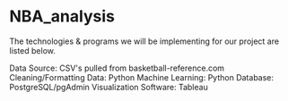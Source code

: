 # NBA_analysis
The technologies & programs we will be implementing for our project are listed below.

Data Source: CSV's pulled from basketball-reference.com
Cleaning/Formatting Data: Python
Machine Learning: Python
Database: PostgreSQL/pgAdmin
Visualization Software: Tableau

